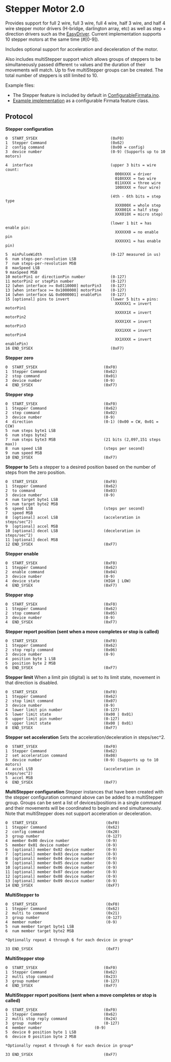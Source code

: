 Stepper Motor 2.0
===

Provides support for full 2 wire, full 3 wire, full 4 wire, half 3 wire, and half 4 wire stepper motor drivers (H-bridge, darlington array, etc) as well as step + direction drivers such as the [EasyDriver](http://www.schmalzhaus.com/EasyDriver/).
Current implementation supports 10 stepper motors at the same time (#[0-9]).

Includes optional support for acceleration and deceleration of the motor.

Also includes multiStepper support which allows groups of steppers to be simultaneously passed different ```to``` values and the duration of their movements will match. Up to five multiStepper groups can be created. The total number of steppers is still limited to 10.

Example files:
 * The Stepper feature is included by default in [ConfigurableFirmata.ino](https://github.com/firmata/ConfigurableFirmata/blob/master/examples/ConfigurableFirmata/ConfigurableFirmata.ino).
 * [Example implementation](https://github.com/firmata/ConfigurableFirmata/blob/master/src/StepperFirmata.cpp) as a configurable Firmata feature class.

Protocol
---

**Stepper configuration**
```
0  START_SYSEX                                (0xF0)
1  Stepper Command                            (0x62)
2  config command                             (0x00 = config)
3  device number                              (0-9) (Supports up to 10 motors)

4  interface                                  (upper 3 bits = wire count:
                                                000XXXX = driver
                                                010XXXX = two wire
                                                011XXXX = three wire
                                                100XXXX = four wire)

                                              (4th - 6th bits = step type
                                                XXX000X = whole step
                                                XXX001X = half step
                                                XXX010X = micro step)

                                              (lower 1 bit = has enable pin:
                                                XXXXXX0 = no enable pin
                                                XXXXXX1 = has enable pin)

5  minPulseWidth                              (0-127 measured in us)
6  num steps-per-revolution LSB
7  num steps-per-revolution MSB
8  maxSpeed LSB                               
9 maxSpeed MSB
10 motorPin1 or directionPin number           (0-127)
11 motorPin2 or stepPin number                (0-127)
12 [when interface >= 0x0110000] motorPin3    (0-127)
13 [when interface >= 0x1000000] motorPin4    (0-127)
14 [when interface && 0x0000001] enablePin    (0-127)
15 [optional] pins to invert                  (lower 5 bits = pins:
                                                XXXXXX1 = invert motorPin1
                                                XXXXX1X = invert motorPin2
                                                XXXX1XX = invert motorPin3
                                                XXX1XXX = invert motorPin4
                                                XX1XXXX = invert enablePin)
16 END_SYSEX                                  (0xF7)
```

**Stepper zero**
```
0  START_SYSEX                             (0xF0)
1  Stepper Command                         (0x62)
2  stop command                            (0x01)
3  device number                           (0-9)
4  END_SYSEX                               (0xF7)
```

**Stepper step**
```
0  START_SYSEX                             (0xF0)
1  Stepper Command                         (0x62)
2  step command                            (0x02)
3  device number                           (0-9)
4  direction                               (0-1) (0x00 = CW, 0x01 = CCW)
5  num steps byte1 LSB
6  num steps byte2
7  num steps byte3 MSB                     (21 bits (2,097,151 steps max))
8  num speed LSB                           (steps per second)
9  num speed MSB
10 END_SYSEX                               (0xF7)
```

**Stepper to**
Sets a stepper to a desired position based on the number of steps from the zero position.
```
0  START_SYSEX                             (0xF0)
1  Stepper Command                         (0x62)
2  to command                              (0x03)
3  device number                           (0-9)
4  num target byte1 LSB
5  num target byte2 MSB
6  speed LSB                               (steps per second)
7  speed MSB
8  [optional] accel LSB                    (acceleration in steps/sec^2)
9  [optional] accel MSB
10 [optional] decel LSB                    (deceleration in steps/sec^2)
11 [optional] decel MSB
12 END_SYSEX                               (0xF7)
```

**Stepper enable**
```
0  START_SYSEX                             (0xF0)
1  Stepper Command                         (0x62)
2  enable command                          (0x04)
3  device number                           (0-9)
4  device state                            (HIGH | LOW)
4  END_SYSEX                               (0xF7)
```

**Stepper stop**
```
0  START_SYSEX                             (0xF0)
1  Stepper Command                         (0x62)
2  stop command                            (0x05)
3  device number                           (0-9)
4  END_SYSEX                               (0xF7)
```

**Stepper report position (sent when a move completes or stop is called)**
```
0  START_SYSEX                             (0xF0)
1  Stepper Command                         (0x62)
2  stop reply command                      (0x06)
3  device number                           (0-9)
4  position byte 1 LSB                            
5  position byte 2 MSB                            
6  END_SYSEX                               (0xF7)
```

**Stepper limit**
When a limit pin (digital) is set to its limit state, movement in that direction is disabled.
```
0  START_SYSEX                             (0xF0)
1  Stepper Command                         (0x62)
2  stop limit command                      (0x07)
3  device number                           (0-9)
4  lower limit pin number                  (0-127)
5  lower limit state                       (0x00 | 0x01)
6  upper limit pin number                  (0-127)
7  upper limit state                       (0x00 | 0x01)
8  END_SYSEX                               (0xF7)
```

**Stepper set acceleration**
Sets the acceleration/deceleration in steps/sec^2.
```
0  START_SYSEX                             (0xF0)
1  Stepper Command                         (0x62)
2  set acceleration command                (0x08)
3  device number                           (0-9) (Supports up to 10 motors)
4  accel LSB                               (acceleration in steps/sec^2)
5  accel MSB
6  END_SYSEX                               (0xF7)
```

**MultiStepper configuration**
Stepper instances that have been created with the stepper configuration command above can be added to a multiStepper group. Groups can be sent a list of devices/positions in a single command and their movements will be coordinated to begin and end simultaneously. Note that multiStepper does not support acceleration or deceleration.
```
0  START_SYSEX                              (0xF0)
1  Stepper Command                          (0x62)
2  config command                           (0x20)
3  group number                             (0-127)
4  member 0x00 device number                (0-9)
5  member 0x01 device number                (0-9)
6  [optional] member 0x02 device number     (0-9)
7  [optional] member 0x03 device number     (0-9)
8  [optional] member 0x04 device number     (0-9)
9  [optional] member 0x05 device number     (0-9)
10 [optional] member 0x06 device number     (0-9)
11 [optional] member 0x07 device number     (0-9)
12 [optional] member 0x08 device number     (0-9)
13 [optional] member 0x09 device number     (0-9)
14 END_SYSEX                                (0xF7)
```

**MultiStepper to**

```
0  START_SYSEX                              (0xF0)
1  Stepper Command                          (0x62)
2  multi to command                         (0x21)
3  group number                             (0-127)
4  member number                            (0-9)
5  num member target byte1 LSB
6  num member target byte2 MSB

*Optionally repeat 4 through 6 for each device in group*

33 END_SYSEX                                (0xF7)
```

**MultiStepper stop**
```
0  START_SYSEX                             (0xF0)
1  Stepper Command                         (0x62)
2  multi stop command                      (0x23)
3  group number                            (0-127)
4  END_SYSEX                               (0xF7)
```

**MultiStepper report positions (sent when a move completes or stop is called)**
```
0  START_SYSEX                             (0xF0)
1  Stepper Command                         (0x62)
2  multi stop reply command                (0x24)
3  group  number                           (0-127)
4  member number                       (0-9)
5  device 0 position byte 1 LSB                            
6  device 0 position byte 2 MSB

*Optionally repeat 4 through 6 for each device in group*

33 END_SYSEX                               (0xF7)
```

